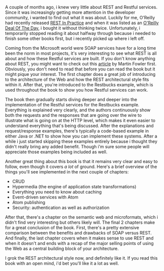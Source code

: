 A couple of months ago, i knew very little about REST and Restful services. Since it was increasingly getting more attention in the developer community, i wanted to find out what it was about. Luckily for me, O'Reilly had recently released <a href="http://oreilly.com/catalog/9780596805838/">REST In Practice</a> and when it was listed as an <a href="http://feeds.feedburner.com/oreilly/ebookdealoftheday">O'Reilly Deal Of The Day</a>, i bought it without thinking twice. Unfortunately, i temporarily stopped reading it about halfway through because i needed to finish some other books first, but i recently picked up where i left off.

Coming from the Microsoft world were SOAP services have for a long time been the norm in most projects, it's very interesting to see what REST is all about and how these Restful services are built.  If you don't know anything about REST, you might want to check out this <a href="http://martinfowler.com/articles/richardsonMaturityModel.html">article</a> by Martin Fowler first. Obviously, you don't need to read that before you can read the book but it might pique your interest. The first chapter does a great job of introducing to the architecture of the Web and how the REST architectural style fits within it.  After that, you're introduced to the Restbucks example, which is used throughout the book to show you how Restful services can work.

The book then gradually starts diving deeper and deeper into the implementation of the Restful services for the Restbucks example. Everything is explained very clearly, and the authors continuously show both the requests and the responses that are going over the wire to illustrate what is going on at the HTTP level, which makes it even easier to understand everything that's being discussed.  After the explanations and request/response examples, there's typically a code-based example in either Java or .NET to show how you can implement these systems. After a while i just started skipping these examples entirely because i thought they didn't really bring any added benefit.  Though i'm sure some people will appreciate those examples being included as well.

Another great thing about this book is that it remains very clear and easy to follow, even though it covers <em>a lot</em> of ground. Here's a brief overview of the things you'll see implemented in the next couple of chapters:

- CRUD
- Hypermedia (the engine of application state transformations)
- Everything you need to know about caching
- Event-driven services with Atom
- Atom publishing
- Security: authentication as well as authorization

After that, there's a chapter on the semantic web and microformats, which i didn't find very interesting but others likely will. The final 2 chapters make for a great conclusion of the book. First, there's a pretty extensive comparison between the benefits and drawbacks of SOAP versus REST.  And finally, the last chapter covers when it makes sense to use REST and when it doesn't and ends with a recap of the major selling points of using the Web as a central building block of your architecture.

I grok the REST architectural style now, and definitely like it.  If you read this book with an open mind, i'd bet you'll like it a lot as well.
